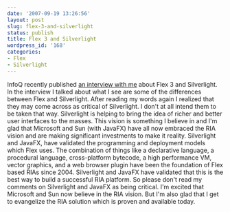 ```yaml
---
date: '2007-09-19 13:26:56'
layout: post
slug: flex-3-and-silverlight
status: publish
title: Flex 3 and Silverlight
wordpress_id: '168'
categories:
- Flex
- Silverlight
---
```


InfoQ recently published [an interview with me](http://www.infoq.com/news/2007/09/flex3) about Flex 3 and Silverlight.  In the interview I talked about what I see are some of the differences between Flex and Silverlight.  After reading my words again I realized that they may come across as critical of Silverlight.  I don't at all intend them to be taken that way.  Silverlight is helping to bring the idea of richer and better user interfaces to the masses.  This vision is something I believe in and I'm glad that Microsoft and Sun (with JavaFX) have all now embraced the RIA vision and are making significant investments to make it reality.  Silverlight and JavaFX, have validated the programming and deployment models which Flex uses.  The combination of things like a declarative language, a procedural language, cross-platform bytecode, a high performance VM, vector graphics, and a web browser plugin have been the foundation of Flex based RIAs since 2004.  Silverlight and JavaFX have validated that this is the best way to build a successful RIA platform.  So please don't read my comments on Silverlight and JavaFX as being critical.  I'm excited that Microsoft and Sun now believe in the RIA vision.  But I'm also glad that I get to evangelize the RIA solution which is proven and available today.
